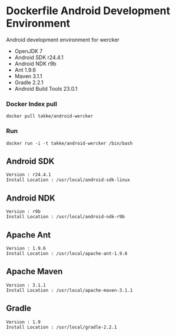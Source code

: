 Dockerfile Android Development Environment
===========

Android development environment for wercker 

 * OpenJDK 7
 * Android SDK r24.4.1
 * Android NDK r9b
 * Ant 1.9.6
 * Maven 3.1.1
 * Gradle 2.2.1
 * Android Build Tools 23.0.1

### Docker Index pull

    docker pull takke/android-wercker

### Run

    docker run -i -t takke/android-wercker /bin/bash

## Android SDK

    Version : r24.4.1
    Install Location : /usr/local/android-sdk-linux
    
## Android NDK

    Version : r9b
    Install Location : /usr/local/android-ndk-r9b

## Apache Ant

    Version : 1.9.6
    Install Location : /usr/local/apache-ant-1.9.6

## Apache Maven

    Version : 3.1.1
    Install Location : /usr/local/apache-maven-3.1.1

## Gradle

    Version : 1.9
    Install Location : /usr/local/gradle-2.2.1

